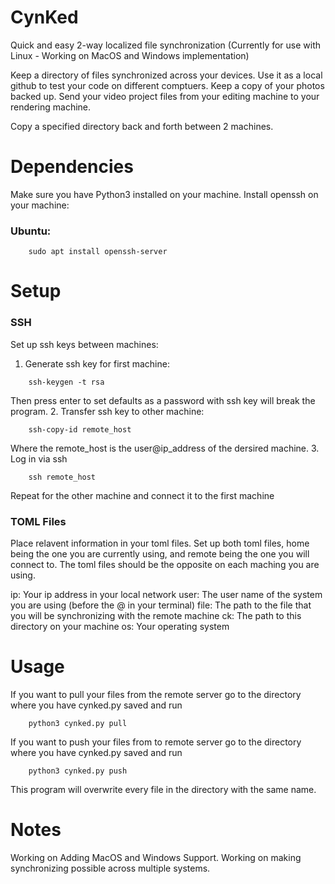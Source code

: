 # CynKed
Quick and easy 2-way localized file synchronization
(Currently for use with Linux - Working on MacOS and Windows implementation)

Keep a directory of files synchronized across your devices. Use it as a local github to test your code on different comptuers. Keep a copy of your photos backed up. Send your video project files from your editing machine to your rendering machine.

Copy a specified directory back and forth between 2 machines.

# Dependencies
Make sure you have Python3 installed on your machine.
Install openssh on your machine:

### Ubuntu:
```
	sudo apt install openssh-server
```

# Setup

### SSH
Set up ssh keys between machines:
1. Generate ssh key for first machine:
```
 	ssh-keygen -t rsa
```
  Then press enter to set defaults as a password with ssh key will break the program.
2. Transfer ssh key to other machine:
```
 	ssh-copy-id remote_host
```
  Where the remote_host is the user@ip_address of the dersired machine.
3. Log in via ssh
```
	ssh remote_host
```

Repeat for the other machine and connect it to the first machine

### TOML Files
Place relavent information in your toml files. Set up both toml files, home being the one you are currently using, and remote being the one you will connect to. The toml files should be the opposite on each maching you are using.

ip: Your ip address in your local network
user: The user name of the system you are using (before the @ in your terminal)
file: The path to the file that you will be synchronizing with the remote machine
ck: The path to this directory on your machine
os: Your operating system

# Usage
If you want to pull your files from the remote server go to the directory where you have cynked.py saved and run
```
	python3 cynked.py pull
```
If you want to push your files from to remote server go to the directory where you have cynked.py saved and run
```
	python3 cynked.py push
```

This program will overwrite every file in the directory with the same name.

# Notes
Working on Adding MacOS and Windows Support.
Working on making synchronizing possible across multiple systems.
